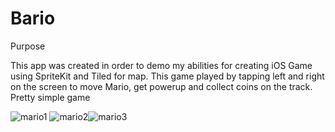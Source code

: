 # Bario
Purpose

This app was created in order to demo my abilities for creating iOS Game using SpriteKit and Tiled for map. This game played by tapping left and right on the screen to move Mario, get powerup and collect coins on the track. Pretty simple game

![mario1](https://cloud.githubusercontent.com/assets/11326153/17052844/6480d44e-5029-11e6-8789-2238c169b8c1.png)    ![mario2](https://cloud.githubusercontent.com/assets/11326153/17052846/648887e8-5029-11e6-9573-0361cb47b11d.png)![mario3](https://cloud.githubusercontent.com/assets/11326153/17052845/6482dd2a-5029-11e6-9381-fe0a82af6d4a.png)
